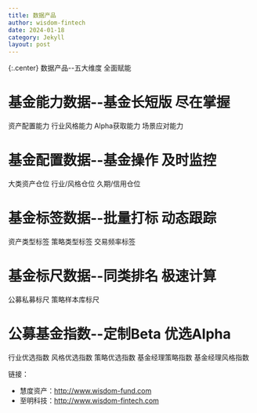 ```yaml
---
title: 数据产品
author: wisdom-fintech
date: 2024-01-18
category: Jekyll
layout: post
---
```


{:.center}
数据产品--五大维度 全面赋能


# 基金能力数据--基金长短版 尽在掌握

资产配置能力
行业风格能力
Alpha获取能力
场景应对能力

# 基金配置数据--基金操作 及时监控

大类资产仓位
行业/风格仓位
久期/信用仓位

# 基金标签数据--批量打标 动态跟踪

资产类型标签
策略类型标签
交易频率标签

# 基金标尺数据--同类排名 极速计算

公募私募标尺
策略样本库标尺

# 公募基金指数--定制Beta 优选Alpha

行业优选指数
风格优选指数
策略优选指数
基金经理策略指数
基金经理风格指数


链接：

- 慧度资产：<http://www.wisdom-fund.com>
- 至明科技：<http://www.wisdom-fintech.com>
